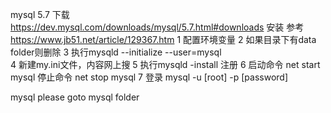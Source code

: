 mysql 5.7 下载 https://dev.mysql.com/downloads/mysql/5.7.html#downloads
安装 参考 https://www.jb51.net/article/129367.htm
1 配置环境变量
2 如果目录下有data folder则删除
3 执行mysqld --initialize --user=mysql  
4 新建my.ini文件，内容网上搜
5 执行mysqld -install 注册
6 启动命令 net start mysql  停止命令 net stop mysql
7 登录 mysql -u [root] -p [password]

mysql please goto mysql folder